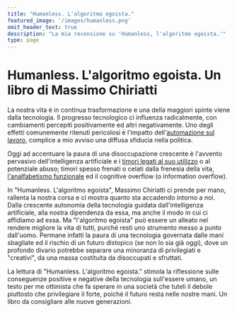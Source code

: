 ```yaml
---
title: "Humanless. L'algoritmo egoista."
featured_image: '/images/humanless.png'
omit_header_text: true
description: "La mia recensione su 'Humanless, l'algoritmo egoista.'"
type: page
---
```


# Humanless. L'algoritmo egoista. Un libro di Massimo Chiriatti

La nostra vita è in continua trasformazione e una della maggiori spinte viene dalla tecnologia. Il progresso tecnologico ci influenza radicalmente, con cambiamenti percepiti positivamente ed altri negativamente. Uno degli effetti comunemente ritenuti pericolosi è l'impatto dell'[automazione sul lavoro](https://en.wikipedia.org/wiki/Technological_unemployment), complice a mio avviso una diffusa sfiducia nella politica.

Oggi ad accentuare la paura di una disoccupazione crescente è l'avvento pervasivo dell'intelligenza artificiale e i [timori legati al suo utilizzo](https://www.cser.ac.uk/research/risks-from-artificial-intelligence/) o al potenziale abuso; timori spesso frenati o celati dalla frenesia della vita, [l'analfabetismo funzionale](https://www.infodata.ilsole24ore.com/2019/08/06/analfabeti-funzionali-social-network-la-situazine-italia/?refresh_ce=1) ed il cognitive overflow (o information overflow).

In "Humanless. L'algoritmo egoista", Massimo Chiriatti ci prende per mano, rallenta la nostra corsa e ci mostra quanto sta accadendo intorno a noi. Dalla crescente autonomia della tecnologia guidata dall'intelligenza artificiale, alla nostra dipendenza da essa, ma anche il modo in cui ci affidiamo ad essa. Ma "l'algoritmo egoista" può essere un alleato nel rendere migliore la vita di tutti, purché resti uno strumento messo a punto dall'uomo. Permane infatti la paura di una tecnologia governata dalle mani sbagliate ed il rischio di un futuro distopico (se non lo sia già oggi), dove un profondo divario potrebbe separare una minoranza di privilegiati e "creativi", da una massa costituita da disoccupati e sfruttati.

La lettura di "Humanless. L'algoritmo egoista." stimola la riflessione sulle conseguenze positive e negative della tecnologia sull'essere umano, un testo per me ottimista che fa sperare in una società che tuteli il debole piuttosto che privilegiare il forte, poiché il futuro resta nelle nostre mani. Un libro da consigliare alle nuove generazioni.